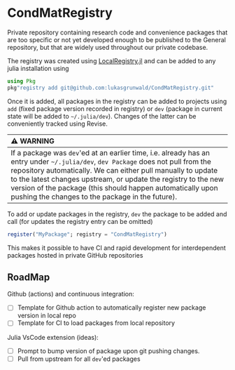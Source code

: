 # CondMatRegistry

Private repository containing research code and convenience packages that are too specific or not yet developed enough to be published to the General repository, but that are widely used throughout our private codebase.

The registry was created using [LocalRegistry.jl](LocalRegistry.jl) and can be added to any julia installation using
```julia
using Pkg
pkg"registry add git@github.com:lukasgrunwald/CondMatRegistry.git"
```
Once it is added, all packages in the registry can be added to projects using `add` (fixed package version recorded in registry) or `dev` (package in current state will be added to `~/.julia/dev`). Changes of the latter can be conveniently tracked using Revise.

| :warning: WARNING           |
|:----------------------------|
| If a package was `dev`'ed at an earlier time, i.e. already has an entry under `~/.julia/dev`, `dev Package` does not pull from the repository automatically. We can either pull manually to update to the latest changes upstream, or update the registry to the new version of the package (this should happen automatically upon pushing the changes to the package in the future).     |

To add or update packages in the registry, `dev` the package to be added and call (for updates the registry entry can be omitted)
```julia
register("MyPackage"; registry = "CondMatRegistry")
```

This makes it possible to have CI and rapid development for interdependent packages hosted in private GitHub repositories

## RoadMap

Github (actions) and continuous integration:
- [ ] Template for Github action to automatically register new package version in local repo
- [ ] Template for CI to load packages from local repository

Julia VsCode extension (ideas):
- [ ] Prompt to bump version of package upon git pushing changes.
- [ ] Pull from upstream for all `dev`'ed packages